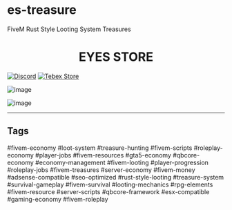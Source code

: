# es-treasure
FiveM Rust Style Looting System Treasures

<div align="center">
  <h1>EYES STORE</h1>
</div>

[![Discord](https://img.shields.io/badge/Discord-Join-blue?style=for-the-badge&logo=discord)](https://discord.gg/EkwWvFS)
[![Tebex Store](https://img.shields.io/badge/Tebex-Store-green?style=for-the-badge&logo=shopify)](https://eyestore.tebex.io/)



![image](https://github.com/raiderss/es-treasure/assets/53000629/c17b778e-14b8-4fd4-986d-12ffd807ce2e)

![image](https://github.com/raiderss/es-treasure/assets/53000629/fe245e0d-60bc-4bac-939a-09c60af6cdc5)

---

## Tags

#fivem-economy #loot-system #treasure-hunting #fivem-scripts #roleplay-economy #player-jobs #fivem-resources #gta5-economy #qbcore-economy #economy-management #fivem-looting #player-progression #roleplay-jobs #fivem-treasures #server-economy #fivem-money #adsense-compatible #seo-optimized #rust-style-looting #treasure-system #survival-gameplay #fivem-survival #looting-mechanics #rpg-elements #fivem-resource #server-scripts #qbcore-framework #esx-compatible #gaming-economy #fivem-roleplay